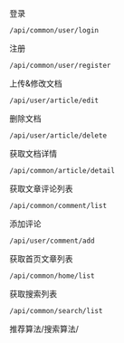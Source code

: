 登录
```
/api/common/user/login
```
注册
```
/api/common/user/register
```
上传&修改文档
```
/api/user/article/edit
```
删除文档
```
/api/user/article/delete
```
获取文档详情
```
/api/common/article/detail
```
获取文章评论列表
```
/api/common/comment/list
```
添加评论
```
/api/user/comment/add
```
获取首页文章列表
```
/api/common/home/list
```
获取搜索列表
```
/api/common/search/list
```

推荐算法/搜索算法/

